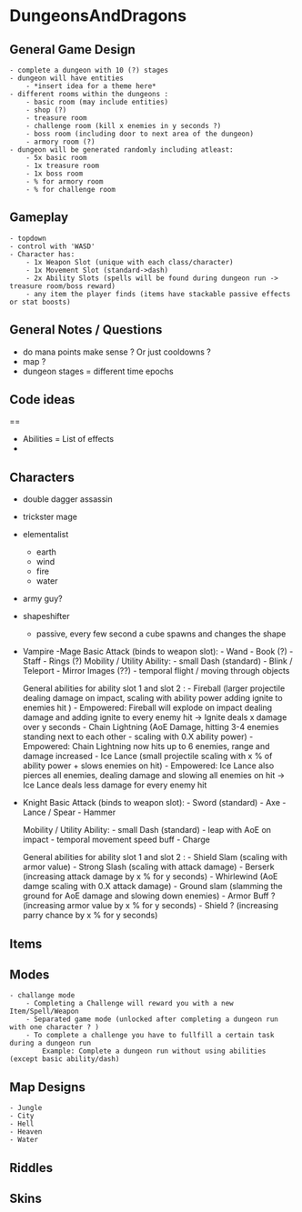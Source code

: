 ﻿# DungeonsAndDragons

## General Game Design
	- complete a dungeon with 10 (?) stages
	- dungeon will have entities
		- *insert idea for a theme here*
	- different rooms within the dungeons :
		- basic room (may include entities)
		- shop (?)
		- treasure room
		- challenge room (kill x enemies in y seconds ?)
		- boss room (including door to next area of the dungeon) 
		- armory room (?)
	- dungeon will be generated randomly including atleast: 
		- 5x basic room
		- 1x treasure room 
		- 1x boss room
		- % for armory room 
		- % for challenge room

## Gameplay
	- topdown
	- control with 'WASD'
	- Character has:
		- 1x Weapon Slot (unique with each class/character)
		- 1x Movement Slot (standard->dash)
		- 2x Ability Slots (spells will be found during dungeon run -> treasure room/boss reward)
		- any item the player finds (items have stackable passive effects or stat boosts)
		

## General Notes / Questions 
- do mana points make sense ? Or just cooldowns ? 
- map ? 
- dungeon stages  = different time epochs

## Code ideas
==
- Abilities = List of effects
- 

## Characters


- double dagger assassin
- trickster mage
- elementalist
	- earth
	- wind
	- fire
	- water
- army guy?
- shapeshifter
	- passive, every few second a cube spawns and changes the shape
- Vampire
-Mage
	Basic Attack (binds to weapon slot):
		- Wand
		- Book  (?)
		- Staff 
		- Rings (?)
	Mobility / Utility Ability:
		- small Dash (standard)
		- Blink / Teleport 
		- Mirror Images (??)
		- temporal flight / moving through objects	

	General abilities for ability slot 1 and slot 2 :
		- Fireball (larger projectile dealing damage on impact, scaling with ability power adding ignite to enemies hit  )
			- Empowered: Fireball will explode on impact dealing damage and adding ignite to every enemy hit
				-> Ignite deals x damage over y seconds
		- Chain Lightning (AoE Damage, hitting 3-4 enemies standing next to each other - scaling with 0.X ability power)
			- Empowered: Chain Lightning now hits up to 6 enemies, range and damage increased 
		- Ice Lance (small projectile scaling with x % of ability power + slows enemies on hit)
			- Empowered: Ice Lance also pierces all enemies, dealing damage and slowing all enemies on hit
				-> Ice Lance deals less damage for every enemy hit

- Knight
	Basic Attack (binds to weapon slot): 
		- Sword (standard)
		- Axe 
		- Lance / Spear 
		- Hammer 
	
	Mobility / Utility Ability:
		- small Dash (standard)
		- leap with AoE on impact
		- temporal movement speed buff
		- Charge

	General abilities for ability slot 1 and slot 2 : 
		- Shield Slam (scaling with armor value) 
		- Strong Slash (scaling with attack damage)
		- Berserk (increasing attack damage by x % for y seconds)
		- Whirlewind (AoE damge scaling with 0.X attack damage)
		- Ground slam (slamming the ground for AoE damage and slowing down enemies)
		- Armor Buff ? (increasing armor value by x % for y seconds)
		- Shield ? (increasing parry chance by x % for y seconds)

## Items

## Modes
	- challange mode
		- Completing a Challenge will reward you with a new Item/Spell/Weapon 
		- Separated game mode (unlocked after completing a dungeon run with one character ? )
		- To complete a challenge you have to fullfill a certain task during a dungeon run
			Example: Complete a dungeon run without using abilities (except basic ability/dash)
	

## Map Designs
	- Jungle
	- City
	- Hell
	- Heaven
	- Water

## Riddles

## Skins

